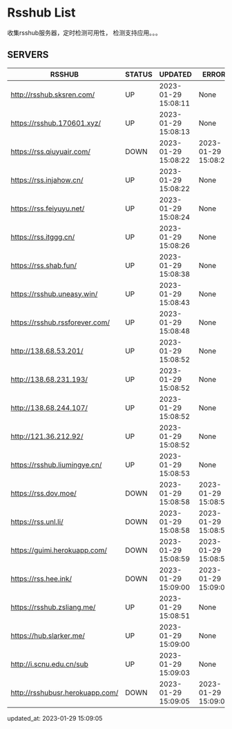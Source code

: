 # Rsshub List

收集rsshub服务器，定时检测可用性， 检测支持应用。。。


## SERVERS

|  RSSHUB   | STATUS  | UPDATED  | ERROR  | TWITTER |  
|  ----  | ----  | ----  | ----  | ---- |  
| http://rsshub.sksren.com/ | UP | 2023-01-29 15:08:11 | None |OK|  
| https://rsshub.170601.xyz/ | UP | 2023-01-29 15:08:13 | None |OK|  
| https://rss.qiuyuair.com/ | DOWN | 2023-01-29 15:08:22 | 2023-01-29 15:08:22 |  
| https://rss.injahow.cn/ | UP | 2023-01-29 15:08:22 | None ||  
| https://rss.feiyuyu.net/ | UP | 2023-01-29 15:08:24 | None |OK|  
| https://rss.itggg.cn/ | UP | 2023-01-29 15:08:26 | None ||  
| https://rss.shab.fun/ | UP | 2023-01-29 15:08:38 | None |OK|  
| https://rsshub.uneasy.win/ | UP | 2023-01-29 15:08:43 | None |OK|  
| https://rsshub.rssforever.com/ | UP | 2023-01-29 15:08:48 | None |OK|  
| http://138.68.53.201/ | UP | 2023-01-29 15:08:52 | None ||  
| http://138.68.231.193/ | UP | 2023-01-29 15:08:52 | None ||  
| http://138.68.244.107/ | UP | 2023-01-29 15:08:52 | None ||  
| http://121.36.212.92/ | UP | 2023-01-29 15:08:52 | None ||  
| https://rsshub.liumingye.cn/ | UP | 2023-01-29 15:08:53 | None |OK|  
| https://rss.dov.moe/ | DOWN | 2023-01-29 15:08:58 | 2023-01-29 15:08:58 |  
| https://rss.unl.li/ | DOWN | 2023-01-29 15:08:58 | 2023-01-29 15:08:58 |  
| https://guimi.herokuapp.com/ | DOWN | 2023-01-29 15:08:59 | 2023-01-29 15:08:59 |  
| https://rss.hee.ink/ | DOWN | 2023-01-29 15:09:00 | 2023-01-29 15:09:00 |  
| https://rsshub.zsliang.me/ | UP | 2023-01-29 15:08:51 | None |OK|  
| https://hub.slarker.me/ | UP | 2023-01-29 15:09:00 | None |OK|  
| http://i.scnu.edu.cn/sub | UP | 2023-01-29 15:09:03 | None ||  
| http://rsshubusr.herokuapp.com/ | DOWN | 2023-01-29 15:09:05 | 2023-01-29 15:09:05 |  
  

updated_at: 2023-01-29 15:09:05  
